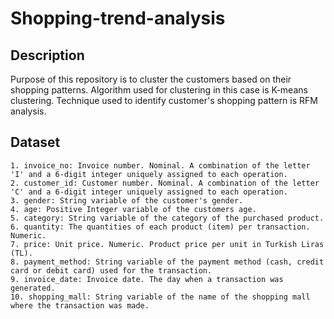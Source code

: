 # Shopping-trend-analysis
## Description
Purpose of this repository is to cluster the customers based on their shopping patterns. Algorithm used for clustering in this case is K-means clustering. Technique used to identify customer's shopping pattern is RFM analysis.
## Dataset
    1. invoice_no: Invoice number. Nominal. A combination of the letter 'I' and a 6-digit integer uniquely assigned to each operation.
    2. customer_id: Customer number. Nominal. A combination of the letter 'C' and a 6-digit integer uniquely assigned to each operation.
    3. gender: String variable of the customer's gender.
    4. age: Positive Integer variable of the customers age.
    5. category: String variable of the category of the purchased product.
    6. quantity: The quantities of each product (item) per transaction. Numeric.
    7. price: Unit price. Numeric. Product price per unit in Turkish Liras (TL).
    8. payment_method: String variable of the payment method (cash, credit card or debit card) used for the transaction.
    9. invoice_date: Invoice date. The day when a transaction was generated.
    10. shopping_mall: String variable of the name of the shopping mall where the transaction was made.  
